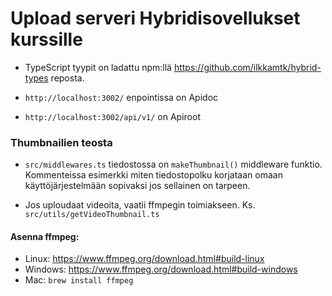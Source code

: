 # Upload serveri Hybridisovellukset kurssille

- TypeScript tyypit on ladattu npm:llä https://github.com/ilkkamtk/hybrid-types reposta.

- `http://localhost:3002/` enpointissa on Apidoc

- `http://localhost:3002/api/v1/` on Apiroot

### Thumbnailien teosta

- `src/middlewares.ts` tiedostossa on `makeThumbnail()` middleware funktio. Kommenteissa esimerkki miten tiedostopolku korjataan omaan käyttöjärjestelmään sopivaksi jos sellainen on tarpeen.

- Jos uploudaat videoita, vaatii ffmpegin toimiakseen. Ks. `src/utils/getVideoThumbnail.ts`

#### Asenna ffmpeg:

- Linux: https://www.ffmpeg.org/download.html#build-linux
- Windows: https://www.ffmpeg.org/download.html#build-windows
- Mac: `brew install ffmpeg`
